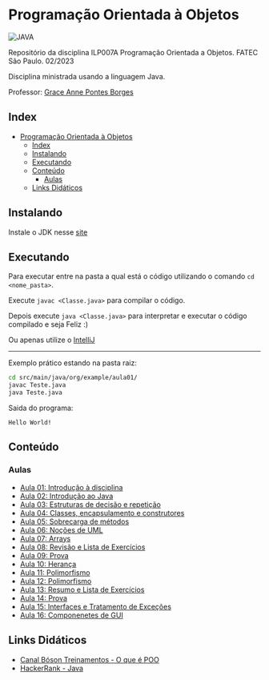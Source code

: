 # Programação Orientada à Objetos

![JAVA](https://img.shields.io/badge/Java-ED8B00?style=for-the-badge&logo=java&logoColor=white)

Repositório da disciplina ILP007A Programação Orientada a Objetos. FATEC São Paulo. 02/2023

Disciplina ministrada usando a linguagem Java.

Professor: [Grace Anne Pontes Borges](https://www.escavador.com/sobre/6454590/grace-anne-pontes-borges)

## Index

- [Programação Orientada à Objetos](#programação-orientada-à-objetos)
  - [Index](#index)
  - [Instalando](#instalando)
  - [Executando](#executando)
  - [Conteúdo](#conteúdo)
    - [Aulas](#aulas)
  - [Links Didáticos](#links-didáticos)

## Instalando

Instale o JDK nesse [site](https://www.oracle.com/br/java/technologies/downloads/)

## Executando

Para executar entre na pasta a qual está o código utilizando o comando `cd <nome_pasta>`.

Execute `javac <Classe.java>` para compilar o código.

Depois execute `java <Classe.java>` para interpretar e executar o código compilado e seja Feliz :)

Ou apenas utilize o [IntelliJ](https://www.jetbrains.com/pt-br/idea/download/?section=linux)

---
Exemplo prático estando na pasta raiz:

```bash
cd src/main/java/org/example/aula01/
javac Teste.java
java Teste.java
```

Saida do programa:

```text
Hello World!
```

## Conteúdo

### Aulas

- [Aula 01: Introdução à disciplina](/src/main/java/org/example/1-intro)
- [Aula 02: Introdução ao Java](/src/main/java/org/example/2-java)
- [Aula 03: Estruturas de decisão e repetição](/src/main/java/org/example/3-estrutura-decisao-loop)
- [Aula 04: Classes, encapsulamento e construtores](/src/main/java/org/example/4-classe)
- [Aula 05: Sobrecarga de métodos](/src/main/java/org/example/5-metodos)
- [Aula 06: Noções de UML](/src/main/java/org/example/6-uml)
- [Aula 07: Arrays](/src/main/java/org/example/7-arrays)
- [Aula 08: Revisão e Lista de Exercícios](/src/main/java/org/example/8-lista)
- [Aula 09: Prova](-)
- [Aula 10: Herança](/src/main/java/org/example/09-heranca)
- [Aula 11: Polimorfismo](/src/main/java/org/example/11-polimorfismo)
- [Aula 12: Polimorfismo](/src/main/java/org/example/12-classes-abstratas)
- [Aula 13: Resumo e Lista de Exercícios](/src/main/java/org/example/13-lista)
- [Aula 14: Prova](-)
- [Aula 15: Interfaces e Tratamento de Exceções](/src/main/java/org/example/15-interface)
- [Aula 16: Componenetes de GUI](/src/main/java/org/example/16-gui)

## Links Didáticos

- [Canal Bóson Treinamentos - O que é POO](https://www.youtube.com/watch?v=dG7LlYne2VA)
- [HackerRank - Java](https://www.hackerrank.com/domains/java)
